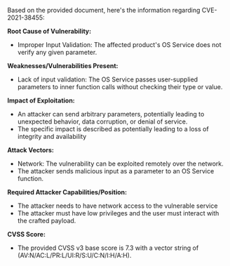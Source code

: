 Based on the provided document, here's the information regarding CVE-2021-38455:

**Root Cause of Vulnerability:**
- Improper Input Validation: The affected product's OS Service does not verify any given parameter.

**Weaknesses/Vulnerabilities Present:**
- Lack of input validation: The OS Service passes user-supplied parameters to inner function calls without checking their type or value.

**Impact of Exploitation:**
-  An attacker can send arbitrary parameters, potentially leading to unexpected behavior, data corruption, or denial of service.
-  The specific impact is described as potentially leading to a loss of integrity and availability

**Attack Vectors:**
- Network: The vulnerability can be exploited remotely over the network.
- The attacker sends malicious input as a parameter to an OS Service function.

**Required Attacker Capabilities/Position:**
- The attacker needs to have network access to the vulnerable service
- The attacker must have low privileges and the user must interact with the crafted payload.

**CVSS Score:**
- The provided CVSS v3 base score is 7.3 with a vector string of (AV:N/AC:L/PR:L/UI:R/S:U/C:N/I:H/A:H).